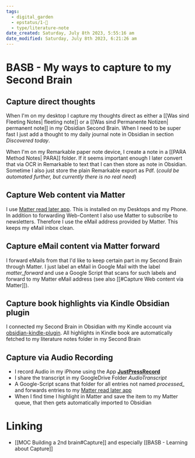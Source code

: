 ```yaml
---
tags:
  - digital_garden
  - epstatus/1-🌱
  - type/literature-note
date_created: Saturday, July 8th 2023, 5:55:16 am
date_modified: Saturday, July 8th 2023, 6:21:26 am
---
```

# BASB  - My ways to capture to my Second Brain
## Capture direct thoughts
When I'm on my desktop I capture my thoughts direct as either a [[Was sind Fleeting Notes| fleeting note]] or a [[Was sind Permanente Notizen| permanent note]] in my Obsidian Second Brain. When I need to be super fast I just add a thought to my daily journal note in Obsidian in section *Discovered today*.

When I'm on my Remarkable paper note device, I create a note in a [[PARA Method Notes| PARA]] folder. If it seems important enough I later convert that via OCR in Remarkable to text that I can then store as note in Obsidian. Sometime I also just store the plain Remarkable export as Pdf. (*could be automated further, but currently there is no real need*)

## Capture Web content via Matter
I use  [Matter read later app](https://web.getmatter.com/). This is installed on my Desktops and my Phone. In addition to forwarding Web-Content I also use Matter to subscribe to newsletters. Therefore I use the eMail address provided by Matter. This keeps my eMail inbox clean.

## Capture eMail content via Matter forward
I forward eMails from that I'd like to keep certain part in my Second Brain through Matter. I just label an eMail in Google Mail with the label *matter_forward* and use a Google Script that scans for such labels and forward to my Matter eMail address (see also [[#Capture Web content via Matter]]).

## Capture book highlights via Kindle Obsidian plugin
I connected my Second Brain in Obsidian with my Kindle account via [obsidian-kindle-plugin](https://github.com/hadynz/obsidian-kindle-plugin). All highlights in Kindle book are automatically fetched to my literature notes folder in my Second Brain

## Capture via Audio Recording
+ I record Audio in my iPhone using the App [**JustPressRecord**](https://www.openplanetsoftware.com/just-press-record/)
+ I share the transcript in my GoogleDrive Folder *AudioTranscript*
+ A Google-Script scans that folder for all entries not named *processed_* and forwards entries to my [Matter read later app](https://web.getmatter.com/)
+ When I find time I highlight in Matter and save the item to my Matter queue, that then gets automatically imported to Obsidian

# Linking
+ [[MOC Building a 2nd brain#Capture]] and especially [[BASB - Learning about Capture]]

